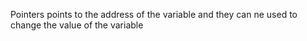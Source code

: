 Pointers points to the address of the variable and they can ne used to change the value of the variable
